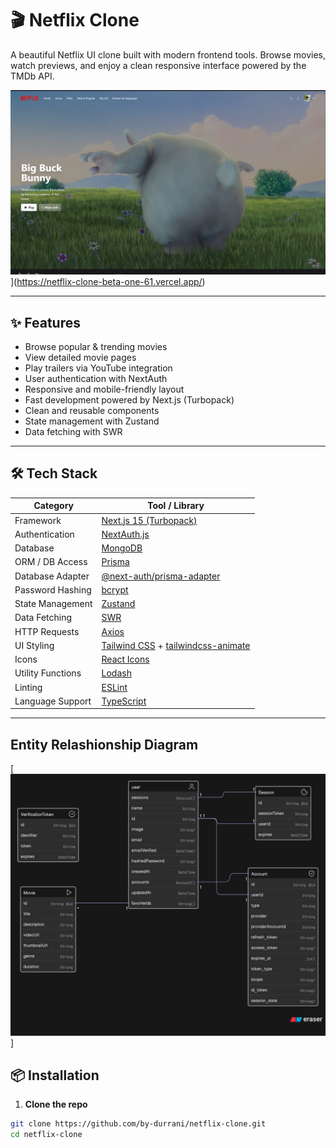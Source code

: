 # 🎬 Netflix Clone

A beautiful Netflix UI clone built with modern frontend tools. Browse movies, watch previews, and enjoy a clean responsive interface powered by the TMDb API.

![Netflix Clone Preview](public/images/preview.png)](https://netflix-clone-beta-one-61.vercel.app/)

---

## ✨ Features

- Browse popular & trending movies
- View detailed movie pages
- Play trailers via YouTube integration
- User authentication with NextAuth
- Responsive and mobile-friendly layout
- Fast development powered by Next.js (Turbopack)
- Clean and reusable components
- State management with Zustand
- Data fetching with SWR

---

## 🛠 Tech Stack

| Category            | Tool / Library                                              |
|---------------------|-------------------------------------------------------------|
| Framework           | [Next.js 15 (Turbopack)](https://nextjs.org/)              |
| Authentication      | [NextAuth.js](https://next-auth.js.org/)                   |
| Database            | [MongoDB](https://cloud.mongodb.com/)                   |
| ORM / DB Access     | [Prisma](https://www.prisma.io/)                            |
| Database Adapter    | [@next-auth/prisma-adapter](https://authjs.dev/reference/adapter/prisma) |
| Password Hashing    | [bcrypt](https://github.com/kelektiv/node.bcrypt.js/)       |
| State Management    | [Zustand](https://github.com/pmndrs/zustand)                |
| Data Fetching       | [SWR](https://swr.vercel.app/)                              |
| HTTP Requests       | [Axios](https://axios-http.com/)                            |
| UI Styling          | [Tailwind CSS](https://tailwindcss.com/) + [tailwindcss-animate](https://www.npmjs.com/package/tailwindcss-animate) |
| Icons               | [React Icons](https://react-icons.github.io/react-icons/)   |
| Utility Functions   | [Lodash](https://lodash.com/)                               |
| Linting             | [ESLint](https://eslint.org/)                               |
| Language Support    | [TypeScript](https://www.typescriptlang.org/)               |

---

## Entity Relashionship Diagram

[![ERD](public/images/schema-v1.png)]

## 📦 Installation

1. **Clone the repo**

```bash
git clone https://github.com/by-durrani/netflix-clone.git
cd netflix-clone
